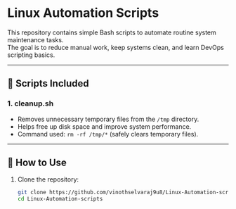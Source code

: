 # Linux Automation Scripts

This repository contains simple Bash scripts to automate routine system maintenance tasks.  
The goal is to reduce manual work, keep systems clean, and learn DevOps scripting basics.

---

## 📂 Scripts Included

### 1. cleanup.sh
- Removes unnecessary temporary files from the `/tmp` directory.  
- Helps free up disk space and improve system performance.  
- Command used: `rm -rf /tmp/*` (safely clears temporary files).  

---

## 🚀 How to Use
1. Clone the repository:
   ```bash
   git clone https://github.com/vinothselvaraj9u8/Linux-Automation-scripts.git
   cd Linux-Automation-scripts
